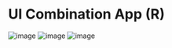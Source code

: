 # UI Combination App (R)
![image](https://user-images.githubusercontent.com/104414771/208884089-6dd8eeff-e759-4807-a365-30bd0ed6507e.png)
![image](https://user-images.githubusercontent.com/104414771/208843836-37b0816b-05ec-4581-95a9-82bfeb93f438.png)
![image](https://user-images.githubusercontent.com/104414771/208844025-05c93d13-607d-4b83-a84a-0127a15cd378.png)
